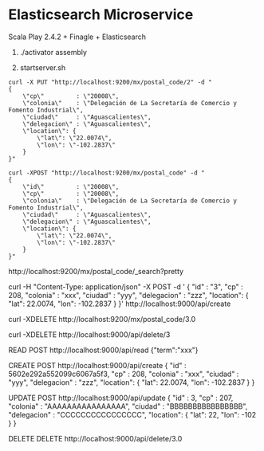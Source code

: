 Elasticsearch Microservice
=================================

Scala Play 2.4.2 + Finagle +  Elasticsearch 


1) ./activator assembly


2) startserver.sh

```
curl -X PUT "http://localhost:9200/mx/postal_code/2" -d "
{
    \"cp\"         : \"20008\",
    \"colonia\"    : \"Delegación de La Secretaría de Comercio y Fomento Industrial\",
    \"ciudad\"     : \"Aguascalientes\",
    \"delegacion\" : \"Aguascalientes\",
    \"location\": {
        \"lat\": \"22.0074\",
        \"lon\": \"-102.2837\"
    }
}"
```

```
curl -XPOST "http://localhost:9200/mx/postal_code" -d "
{
	\"id\"         : \"20008\",
    \"cp\"         : \"20008\",
    \"colonia\"    : \"Delegación de La Secretaría de Comercio y Fomento Industrial\",
    \"ciudad\"     : \"Aguascalientes\",
    \"delegacion\" : \"Aguascalientes\",
    \"location\": {
        \"lat\": \"22.0074\",
        \"lon\": \"-102.2837\"
    }
}"
```


http://localhost:9200/mx/postal_code/_search?pretty


curl -H "Content-Type: application/json" -X POST -d '
{
    "id"         : "3",
    "cp"         : 208,
    "colonia"    : "xxx",
    "ciudad"     : "yyy",
    "delegacion" : "zzz",
    "location": {
        "lat": 22.0074,
        "lon": -102.2837
    }
}' http://localhost:9000/api/create


curl -XDELETE http://localhost:9200/mx/postal_code/3.0

curl -XDELETE http://localhost:9000/api/delete/3


READ
POST
http://localhost:9000/api/read
{"term":"xxx"}


CREATE
POST
http://localhost:9000/api/create
{
    "id"         : 5602e292a552099c6067a5f3,
    "cp"         : 208,
    "colonia"    : "xxx",
    "ciudad"     : "yyy",
    "delegacion" : "zzz",
    "location": {
        "lat": 22.0074,
        "lon": -102.2837
    }
}


UPDATE
POST
http://localhost:9000/api/update
{
    "id"         : 3,
    "cp"         : 207,
    "colonia"    : "AAAAAAAAAAAAAAAA",
    "ciudad"     : "BBBBBBBBBBBBBBBB",
    "delegacion" : "CCCCCCCCCCCCCCCC",
    "location": {
        "lat": 22,
        "lon": -102
    }
}


DELETE
DELETE
http://localhost:9000/api/delete/3.0